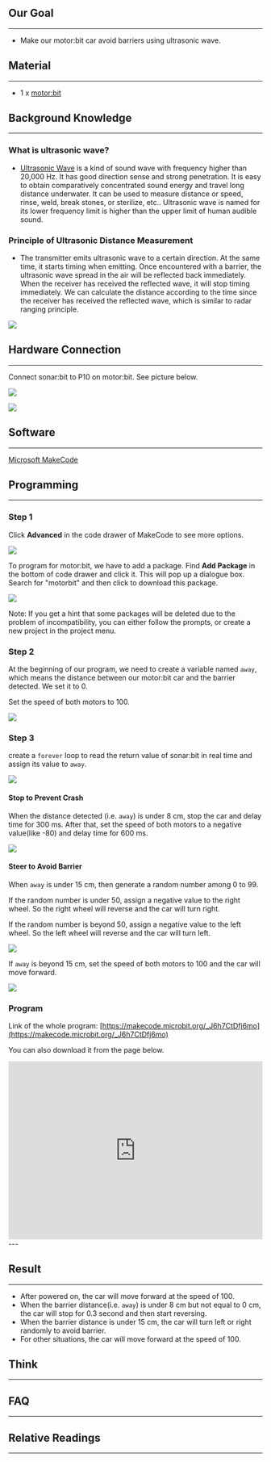 ## Our Goal
---
- Make our motor:bit car avoid barriers using ultrasonic wave. 


## Material
---
- 1 x [motor:bit](https://www.elecfreaks.com/estore/motor-bit-acrylic-smart-car-kit-with-micro-bit-board.html)


## Background Knowledge
---

### What is ultrasonic wave?

- [Ultrasonic Wave](https://zh.wikipedia.org/wiki/%E8%B6%85%E8%81%B2%E6%B3%A2) is a kind of sound wave with frequency higher than 20,000 Hz. It has good direction sense and strong penetration. It is easy to obtain comparatively concentrated sound energy and travel long distance underwater. It can be used to measure distance or speed, rinse, weld, break stones, or sterilize, etc.. Ultrasonic wave is named for its lower frequency limit is higher than the upper limit of human audible sound. 

### Principle of Ultrasonic Distance Measurement

- The transmitter emits ultrasonic wave to a certain direction. At the same time, it starts timing when emitting. Once encountered with a barrier, the ultrasonic wave spread in the air will be reflected back immediately. When the receiver has received the reflected wave, it will stop timing immediately. We can calculate the distance according to the time since the receiver has received the reflected wave, which is similar to radar ranging principle.

![](https://i.imgur.com/8K6u2ce.jpg)


## Hardware Connection
---

Connect sonar:bit to P10 on motor:bit. See picture below. 

![](https://i.imgur.com/t4vFZ0y.jpg)

![](https://i.imgur.com/kzPngGo.jpg)


## Software
---
[Microsoft MakeCode](https://makecode.microbit.org/#)


## Programming
---

### Step 1
Click **Advanced** in the code drawer of MakeCode to see more options. 

![](https://i.imgur.com/LjMR5IU.png)

To program for motor:bit, we have to add a package. Find **Add Package** in the bottom of code drawer and click it. This will pop up a dialogue box. Search for "motorbit" and then click to download this package.

![](https://i.imgur.com/XDlSfIS.png)

Note: If you get a hint that some packages will be deleted due to the problem of incompatibility, you can either follow the prompts, or create a new project in the project menu.

### Step 2

At the beginning of our program, we need to create a variable named `away`, which means the distance between  our motor:bit car and the barrier detected. We set it to 0. 

Set the speed of both motors to 100. 

![](https://i.imgur.com/DaYNrl0.png)

### Step 3

create a `forever` loop to read the return value of sonar:bit in real time and assign its value to `away`.

![](https://i.imgur.com/Gfg2LZo.png)

#### Stop to Prevent Crash

When the distance detected (i.e. `away`) is under 8 cm, stop the car and delay time for 300 ms. After that, set the speed of both motors to a negative value(like -80) and delay time for 600 ms. 

![](https://i.imgur.com/QbwndAz.png)

#### Steer to Avoid Barrier

When `away` is under 15 cm, then generate a random number among 0 to 99. 

If the random number is under 50, assign a negative value to the right wheel. So the right wheel will reverse and the car will turn right. 

If the random number is beyond 50, assign a negative value to the left wheel. So the left wheel will reverse and the car will turn left. 

![](https://i.imgur.com/F5WjT9e.png)

If `away` is beyond 15 cm, set the speed of both motors to 100 and the car will move forward. 

![](https://i.imgur.com/WRmK7A5.png)

### Program

Link of the whole program: [https://makecode.microbit.org/_J6h7CtDfj6mo](https://makecode.microbit.org/_J6h7CtDfj6mo)

You can also download it from the page below.

<div style="position:relative;height:0;padding-bottom:70%;overflow:hidden;"><iframe style="position:absolute;top:0;left:0;width:100%;height:100%;" src="https://makecode.microbit.org/#pub:_J6h7CtDfj6mo" frameborder="0" sandbox="allow-popups allow-forms allow-scripts allow-same-origin"></iframe></div>  
---


## Result
---
- After powered on, the car will move forward at the speed of 100. 
- When the barrier distance(i.e. `away`) is under 8 cm but not equal to 0 cm, the car will stop for 0.3 second and then start reversing. 
- When the barrier distance is under 15 cm, the car will turn left or right randomly to avoid barrier. 
- For other situations, the car will move forward at the speed of 100. 


## Think 
---


## FAQ
---


## Relative Readings
---

